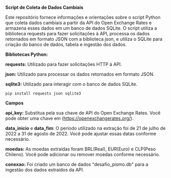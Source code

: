 **Script de Coleta de Dados Cambiais**

Este repositório fornece informações e orientações sobre o script Python que coleta dados cambiais a partir da API do Open Exchange Rates e armazena esses dados em um banco de dados SQLite. O script utiliza a biblioteca requests para fazer solicitações à API, processa os dados retornados em formato JSON com a biblioteca json, e utiliza o SQLite para criação do banco de dados, tabela e ingestão dos dados.

**Bibliotecas Python:**

**requests:** Utilizado para fazer solicitações HTTP à API.

**json:** Utilizado para processar os dados retornados em formato JSON.

**sqlite3:** Utilizado para interagir com o banco de dados SQLite.

```pip install requests json sqlite3```

**Campos**

**api_key:** Substitua pela sua chave de API do Open Exchange Rates. Você pode obter uma chave em (https://openexchangerates.org/).

**data_inicio** e **data_fim**: O período utilizado na extração foi de 21 de julho de 2022 a 31 de agosto de 2022. Você pode ajustar essas datas conforme necessário.

**moedas:** As moedas extraídas foram BRL(Real), EUR(Euro) e CLP(Peso Chileno). Você pode adicionar ou remover moedas conforme necessário.

**conexao:** Foi criado um banco de dados "desafio_pismo.db" para a ingestão dos dados extraídos da API.
